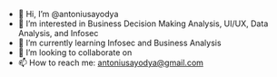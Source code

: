 - 👋 Hi, I’m @antoniusayodya
- 👀 I’m interested in Business Decision Making Analysis, UI/UX, Data Analysis, and Infosec
- 🌱 I’m currently learning Infosec and Business Analysis
- 💞️ I’m looking to collaborate on 
- 📫 How to reach me: antoniusayodya@gmail.com

<!---
antoniusayodya/antoniusayodya is a ✨ special ✨ repository because its `README.md` (this file) appears on your GitHub profile.
You can click the Preview link to take a look at your changes.
--->
